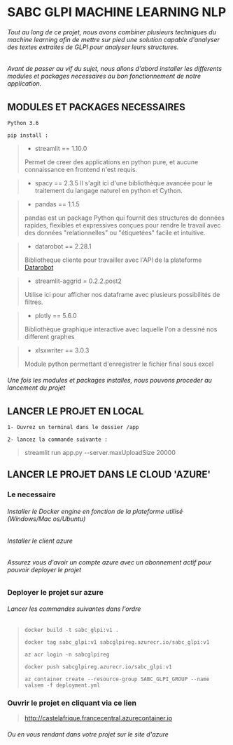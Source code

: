 # SABC GLPI MACHINE LEARNING NLP

###### Tout au long de ce projet, nous avons combiner plusieurs techniques du machine learning afin de mettre sur pied une solution capable d'analyser des textes extraites de GLPI pour analyser leurs structures.
###### Avant de passer au vif du sujet, nous allons d'abord installer les differents modules et packages necessaires au bon fonctionnement de notre application.

## MODULES ET PACKAGES NECESSAIRES

`Python 3.6`

`pip install : `

>- streamlit == 1.10.0
>
> Permet de creer des applications en python pure, et aucune connaissance en frontend n'est requis. 

>- spacy == 2.3.5
>Il s'agit ici d'une bibliothèque avancée pour le traitement du langage naturel en python et Cython.
> 

>- pandas == 1.1.5
>
> pandas est un package Python qui fournit des structures de données rapides, flexibles et expressives conçues pour rendre le travail avec des données "relationnelles" ou "étiquetées" facile et intuitive.

>- datarobot == 2.28.1
>
> Bibliotheque cliente pour travailler avec l'API de la plateforme [Datarobot]('http://datarobot.com/)

>- streamlit-aggrid = 0.2.2.post2
>
> Utilise ici pour afficher nos dataframe avec plusieurs possibilités de filtres. 

>- plotly == 5.6.0
>
> Bibliothèque graphique interactive avec laquelle l'on a dessiné nos different graphes 

>- xlsxwriter == 3.0.3
>
> Module python permettant d'enregistrer le fichier final sous excel

###### Une fois les modules et packages installes, nous pouvons proceder au lancement du projet 

## LANCER LE PROJET EN LOCAL
`1- Ouvrez un terminal dans le dossier /app `

`2- lancez la commande suivante :  `
>streamlit run app.py --server.maxUploadSize 20000

## LANCER LE PROJET DANS LE CLOUD 'AZURE'

### Le necessaire

###### Installer le Docker engine en fonction de la plateforme utilisé (Windows/Mac os/Ubuntu)
###### Installer le client azure
###### Assurez vous d'avoir un compte azure avec un abonnement actif pour pouvoir deployer le projet

### Deployer le projet sur azure

###### Lancer les commandes suivantes dans l'ordre 
> `docker build -t sabc_glpi:v1 . `
> 
> `docker tag sabc_glpi:v1 sabcglpireg.azurecr.io/sabc_glpi:v1`
>
> `az acr login -n sabcglpireg`
>
> `docker push sabcglpireg.azurecr.io/sabc_glpi:v1`
> 
> `az container create --resource-group SABC_GLPI_GROUP --name valsem -f deployment.yml`

### Ouvrir le projet en cliquant via ce lien 
>http://castelafrique.francecentral.azurecontainer.io
###### Ou en vous rendant dans votre projet sur le site d'azure